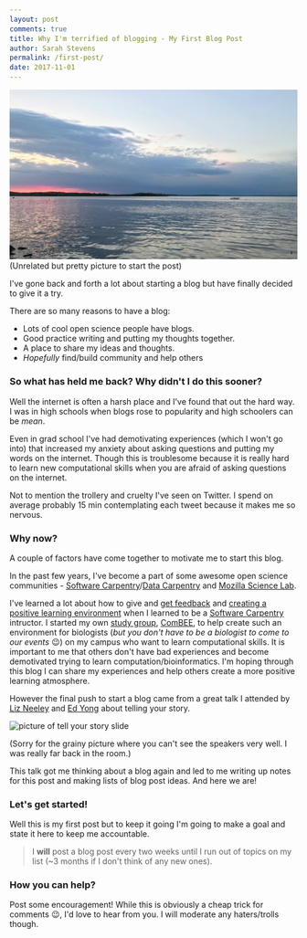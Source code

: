 ```yaml
---
layout: post
comments: true
title: Why I'm terrified of blogging - My First Blog Post
author: Sarah Stevens
permalink: /first-post/
date: 2017-11-01
---
```


![Photo of Lake Mendota](../images/IMG_0150.JPG)
(Unrelated but pretty picture to start the post)

I've gone back and forth a lot about starting a blog but have finally decided to give it a try.

There are so many reasons to have a blog:
- Lots of cool open science people have blogs. 
- Good practice writing and putting my thoughts together. 
- A place to share my ideas and thoughts. 
- _Hopefully_ find/build community and help others 

### So what has held me back?  Why didn't I do this sooner?

Well the internet is often a harsh place and I've found that out the hard way.
I was in high schools when blogs rose to popularity and high schoolers can be *mean*.

Even in grad school I've had demotivating experiences (which I won't go into) that increased my anxiety about asking questions and putting my words on the internet.
Though this is troublesome because it is really hard to learn new computational skills when you are afraid of asking questions on the internet.

Not to mention the trollery and cruelty I've seen on Twitter.
I spend on average probably 15 min contemplating each tweet because it makes me so nervous.

### Why now?

A couple of factors have come together to motivate me to start this blog.

In the past few years, I've become a part of some awesome open science communities - [Software Carpentry](swc)/[Data Carpentry](dc) and [Mozilla Science Lab](mozilla).

I've learned a lot about how to give and [get feedback](swc-feedback) and [creating a positive learning environment](swc-environment) when I learned to be a [Software Carpentry](swc) intructor.
I started my own [study group](mozilla-sg), [ComBEE](combee), to help create such an environment for biologists (_but you don't have to be a biologist to come to our events_ :wink:) on my campus who want to learn computational skills.  It is important to me that others don't have bad experiences and become demotivated trying to learn computation/bioinformatics.
I'm hoping through this blog I can share my experiences and help others create a more positive learning atmosphere.

However the final push to start a blog came from a great talk I attended by [Liz Neeley](https://www.storycollider.org/team-bios/liz-neeley) and [Ed Yong](https://www.theatlantic.com/author/ed-yong/) about telling your story.

<img src="https://lh3.googleusercontent.com/WpZPePI0JQSe-GA0GYXUJsUW-edQxDcUNUIxP9VvH7CGlzoGssWEkIteE7RECtjMWu0zLo9LyZYc5utXfe59NL2pN61sOIPdXdVH7oSxY7RCn74vjC9RbzpR_W9m_kRJK0n9NRCocYENBRcwVW5WGa0lBNvWNccBgwAs4m2V6ttH0U--y5H3BeQR-ymRnpwvNluLuRatxgQKJpuoNM5pWGFLDhoMUNabwFTi0dWGtjWUH-FB4IJyGzV30JRLW9-KoPRMThtQanzjP4hKRdrHc8vGTIOhGQXOmNND26UUhx5slI_GaeHMEoOxZuMn3q3nlcjgvRQRfzbozITuMPcLl5lv2QcH1QYF8bRhuud0Y1dVoYbuGi0EXXPKn6jetBmura0pcvwR3ltDPEGkqsc7Rl7aDgvKWJBmH_u54qfaW8RMiCef3ARCuKsLetj4u4-aHe_wiqO_2WAiuHZQuiWFA2wTnCENYGCAUDPOhI57PqtK_1HgJ1zQIE3m976kbB0iZod2aiiM5cKeult3JkmQEGS1xhSnGt_qm-koL8FmuEa2BmUOx2m1J3vmlXuRSCHBkxqhwpoGDP9MkHiAC66Hy9w-1LP8Yg2Ocf4oLnyZcQ=w1253-h937-no" alt="picture of tell your story slide" style="width: 400px;"/>

(Sorry for the grainy picture where you can't see the speakers very well. I was really far back in the room.)

This talk got me thinking about a blog again and led to me writing up notes for this post and making lists of blog post ideas.  And here we are!

### Let's get started!

Well this is my first post but to keep it going I'm going to make a goal and state it here to keep me accountable.

> I **will** post a blog post every two weeks until I  run out of topics on my list (~3 months if I don't think of any new ones).

### How you can help?

Post some encouragement!  While this is obviously a cheap trick for comments :wink:, I'd love to hear from you.  I will moderate any haters/trolls though. 

[swc]: https://software-carpentry.org/
[dc]: http://www.datacarpentry.org/
[mozilla]: https://science.mozilla.org/
[mozilla-sg]: https://science.mozilla.org/programs/studygroups
[swc-environment]: https://carpentries.github.io/instructor-training/08-motivation/
[swc-feedback]: https://carpentries.github.io/instructor-training/06-feedback/
[combee]: combee-uw-madison.github.io
